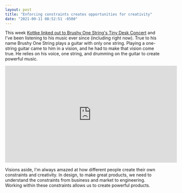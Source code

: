 ```yaml
---
layout: post
title: "Enforcing constraints creates opportunities for creativity"
date: "2021-09-11 08:52:51 -0500"
---
```


This week [Kottke linked out to Brushy One String's Tiny Desk Concert](https://kottke.org/21/09/brushy-one-string) and I've been listening to his music ever since (including right now). True to his name Brushy One String plays a guitar with only one string. Playing a one-string guitar came to him in a vision, and he had to make that vision come true. He relies on his voice, one string, and drumming on the guitar to create powerful music.

<iframe width="560" height="315" src="https://www.youtube.com/embed/rFtP7Xc_Fbo" title="YouTube video player" frameborder="0" allow="accelerometer; autoplay; clipboard-write; encrypted-media; gyroscope; picture-in-picture" allowfullscreen></iframe>

Visions aside, I'm always amazed at how different people create their own constraints and creativity. In design, to make great products, we need to understand the constraints from business and market to engineering. Working within these constraints allows us to create powerful products.
